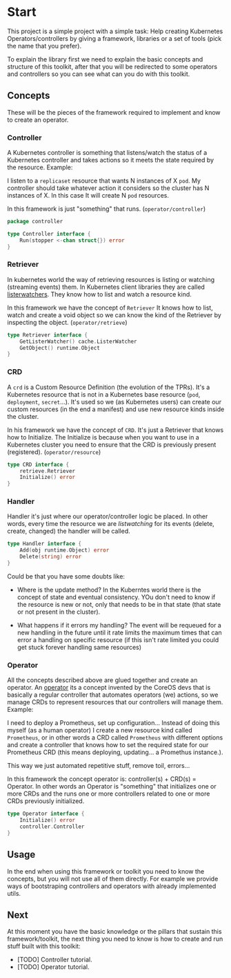 
Start
=====

This project is a simple project with a simple task: Help creating Kubernetes Operators/controllers 
by giving a framework, libraries or a set of tools (pick the name that you prefer).

To explain the library first we need to explain the basic concepts and structure of this toolkit, after
that you will be redirected to some operators and controllers so you can see what can you do with this
toolkit.

## Concepts

These will be the pieces of the framework required to implement and know to create an operator.

### Controller

A Kubernetes controller is something that listens/watch the status of a Kubernetes controller and takes actions so it meets the state required by the resource. Example:

I listen to a `replicaset` resource that wants N instances of X `pod`. My controller should take whatever action it considers so the cluster has N instances of X. In this case It will create N
`pod` resources.

In this framework is just "something" that runs. (`operator/controller`)

```go
package controller

type Controller interface {
	Run(stopper <-chan struct{}) error
}
```

### Retriever

In kubernetes world the way of retrieving resources is listing or watching (streaming events) them. In Kubernetes client libraries they are called [listerwatchers](https://github.com/kubernetes/client-go/blob/1b825e3a786379cb2ae2edc98a39e9c8cd68ee3c/tools/cache/listwatch.go#L35-L41). They know how to list and watch a resource kind.

In this framework we have the concept of `Retriever` It knows how to list, watch and create a void object
so we can know the kind of the Retriever by inspecting the object. (`operator/retrieve`)

```go
type Retriever interface {
	GetListerWatcher() cache.ListerWatcher
	GetObject() runtime.Object
}
```

### CRD

A `crd` is a Custom Resource Definition (the evolution of the TPRs). It's a Kubernetes resource that is not in a Kubernetes base resource (`pod`, `deployment`, `secret`...). It's used so we (as Kubernetes users) can create our custom resources (in the end a manifest) and use new resource kinds inside the cluster.

In his framework we have the concept of `CRD`. It's just a Retriever that knows how to Initialize.
The Initialize is because when you want to use in a Kubernetes cluster you need to ensure that the CRD is previously present (registered). (`operator/resource`)

```go
type CRD interface {
	retrieve.Retriever
	Initialize() error
}
```

### Handler

Handler it's just where our operator/controller logic be placed. In other words, every time the resource we are *listwatching* for its events (delete, create, changed) the handler will be called.

```go
type Handler interface {
	Add(obj runtime.Object) error
	Delete(string) error
}
```

Could be that you have some doubts like: 

* Where is the update method?
In the Kuberntes world there is the concept of state and eventual consistency. YOu don't need to know
if the resource is new or not, only that needs to be in that state (that state or not present in the cluster).

* What happens if it errors my handling?
The event will be requeued for a new handling in the future until it rate limits the maximum times that
can error a handling on specific resource (if this isn't rate limited you could get stuck forever handling same resources)

### Operator

All the concepts described above are glued together and create an operator. An [operator](https://coreos.com/operators/) its a concept invented by the CoreOS devs that is basically a regular controller that automates operators (we) actions, so we manage CRDs to represent resources that
our controllers will manage them. Example:

I need to deploy a Prometheus, set up configuration... Instead of doing this myself (as a human operator) I create a new resource kind called `Prometheus`, or in other words a CRD called `Prometheus` with different options and create a controller that knows how to set the required state for our Prometheus CRD (this means deploying, updating... a Promethus instance.).

This way we just automated repetitive stuff, remove toil, errors...

In this framework the concept operator is: controller(s) + CRD(s) = Operator. In other words an Operator
is "something" that initializes one or more CRDs and the runs one or more controllers related to one or more CRDs previously initialized.

```go
type Operator interface {
	Initialize() error
	controller.Controller
}
```

## Usage

In the end when using this framework or toolkit you need to know the concepts, but you will not use
all of them directly. For example we provide ways of bootstraping controllers and operators with already implemented utils.

## Next

At this moment you have the basic knowledge or the pillars that sustain this framework/toolkit, the next
thing you need to know is how to create and run stuff built with this toolkit:

* [TODO] Controller tutorial.
* [TODO] Operator tutorial.